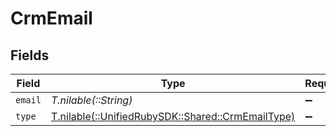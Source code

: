 # CrmEmail


## Fields

| Field                                                                                    | Type                                                                                     | Required                                                                                 | Description                                                                              |
| ---------------------------------------------------------------------------------------- | ---------------------------------------------------------------------------------------- | ---------------------------------------------------------------------------------------- | ---------------------------------------------------------------------------------------- |
| `email`                                                                                  | *T.nilable(::String)*                                                                    | :heavy_minus_sign:                                                                       | N/A                                                                                      |
| `type`                                                                                   | [T.nilable(::UnifiedRubySDK::Shared::CrmEmailType)](../../models/shared/crmemailtype.md) | :heavy_minus_sign:                                                                       | N/A                                                                                      |